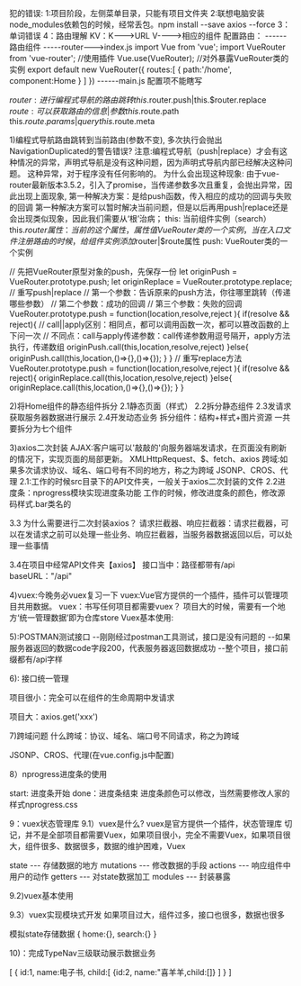 犯的错误:
1:项目阶段，左侧菜单目录，只能有项目文件夹
2:联想电脑安装node_modules依赖包的时候，经常丢包。npm install --save axios --force
3：单词错误
4：路由理解
KV：K--->URL  V---->相应的组件
配置路由：
     ------路由组件
     -----router--->index.js
                  import Vue  from 'vue';
                  import VueRouter from 'vue-router';
                  //使用插件
                  Vue.use(VueRouter);
                  //对外暴露VueRouter类的实例
                  export default new VueRouter({
                       routes:[
                            {
                                 path:'/home',
                                 component:Home
                            }
                       ]
                  })
    ------main.js   配置项不能瞎写


$router:进行编程式导航的路由跳转
this.$router.push|this.$router.replace
$route:可以获取路由的信息|参数
this.$route.path
this.$route.params|query
this.$route.meta


1)编程式导航路由跳转到当前路由(参数不变), 多次执行会抛出NavigationDuplicated的警告错误?
注意:编程式导航（push|replace）才会有这种情况的异常，声明式导航是没有这种问题，因为声明式导航内部已经解决这种问题。
这种异常，对于程序没有任何影响的。
为什么会出现这种现象:
由于vue-router最新版本3.5.2，引入了promise，当传递参数多次且重复，会抛出异常，因此出现上面现象,
第一种解决方案：是给push函数，传入相应的成功的回调与失败的回调
第一种解决方案可以暂时解决当前问题，但是以后再用push|replace还是会出现类似现象，因此我们需要从‘根’治病；
this: 当前组件实例（search）
this.$router属性：当前的这个属性，属性值VueRouter类的一个实例，当在入口文件注册路由的时候，给组件实例添加$router|$route属性
push: VueRouter类的一个实例

// 先把VueRouter原型对象的push，先保存一份
let originPush = VueRouter.prototype.push;
let originReplace = VueRouter.prototype.replace;
// 重写push|replace
// 第一个参数：告诉原来的push方法，你往哪里跳转（传递哪些参数）
// 第二个参数：成功的回调
// 第三个参数：失败的回调
VueRouter.prototype.push = function(location,resolve,reject ){
    if(resolve && reject){
        // call||apply区别：相同点，都可以调用函数一次，都可以篡改函数的上下问一次
        // 不同点：call与apply传递参数：call传递参数用逗号隔开，apply方法执行，传递数组
        originPush.call(this,location,resolve,reject)
    }else{
        originPush.call(this,location,()=>{},()=>{});
    }
}
// 重写replace方法
VueRouter.prototype.push = function(location,resolve,reject ){
    if(resolve && reject){
        originReplace.call(this,location,resolve,reject)
    }else{
        originReplace.call(this,location,()=>{},()=>{});
    }
}




2)将Home组件的静态组件拆分
2.1静态页面（样式）
2.2拆分静态组件
2.3发请求获取服务器数据进行展示
2.4开发动态业务
拆分组件：结构+样式+图片资源
一共要拆分为七个组件








3)axios二次封装
AJAX:客户端可以'敲敲的'向服务器端发请求，在页面没有刷新的情况下，实现页面的局部更新。
XMLHttpRequest、$、fetch、axios
跨域:如果多次请求协议、域名、端口号有不同的地方，称之为跨域
JSONP、CROS、代理
2.1:工作的时候src目录下的API文件夹，一般关于axios二次封装的文件
2.2进度条：nprogress模块实现进度条功能
工作的时候，修改进度条的颜色，修改源码样式.bar类名的

3.3 为什么需要进行二次封装axios？
请求拦截器、响应拦截器：请求拦截器，可以在发请求之前可以处理一些业务、响应拦截器，当服务器数据返回以后，可以处理一些事情

3.4在项目中经常API文件夹【axios】
接口当中：路径都带有/api    
baseURL："/api"






4)vuex:今晚务必vuex复习一下
vuex:Vue官方提供的一个插件，插件可以管理项目共用数据。
vuex：书写任何项目都需要vuex？
项目大的时候，需要有一个地方‘统一管理数据’即为仓库store
Vuex基本使用:

     

5):POSTMAN测试接口
--刚刚经过postman工具测试，接口是没有问题的
--如果服务器返回的数据code字段200，代表服务器返回数据成功
--整个项目，接口前缀都有/api字样
   

6): 接口统一管理

项目很小：完全可以在组件的生命周期中发请求

项目大：axios.get('xxx')


7)跨域问题
什么跨域：协议、域名、端口号不同请求，称之为跨域

JSONP、CROS、代理(在vue.config.js中配置)


8）nprogress进度条的使用

start: 进度条开始
done：进度条结束
进度条颜色可以修改，当然需要修改人家的样式nprogress.css


9：vuex状态管理库
9.1）vuex是什么?
vuex是官方提供一个插件，状态管理库
切记，并不是全部项目都需要Vuex，如果项目很小，完全不需要Vuex，如果项目很大，组件很多、数据很多，数据的维护困难，Vuex

state --- 存储数据的地方
mutations --- 修改数据的手段
actions --- 响应组件中用户的动作
getters --- 对state数据加工
modules --- 封装暴露

9.2)vuex基本使用

9.3）vuex实现模块式开发
如果项目过大，组件过多，接口也很多，数据也很多

模拟state存储数据
{
   home:{},
   search:{}
}



10)：完成TypeNav三级联动展示数据业务

[
    {
        id:1,
        name:电子书,
        child:[
            {id:2, name:"喜羊羊,child:[]}
        ]
    }
]











